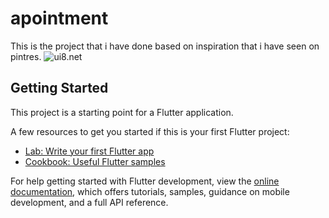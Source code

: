# apointment

This is the project that i have done based on inspiration that i have seen on pintres.
![ui8.net](https://i.pinimg.com/originals/24/b5/c2/24b5c209c3ed6f1d5f5a346dad1c081b.jpg)
## Getting Started

This project is a starting point for a Flutter application.

A few resources to get you started if this is your first Flutter project:

- [Lab: Write your first Flutter app](https://docs.flutter.dev/get-started/codelab)
- [Cookbook: Useful Flutter samples](https://docs.flutter.dev/cookbook)

For help getting started with Flutter development, view the
[online documentation](https://docs.flutter.dev/), which offers tutorials,
samples, guidance on mobile development, and a full API reference.
